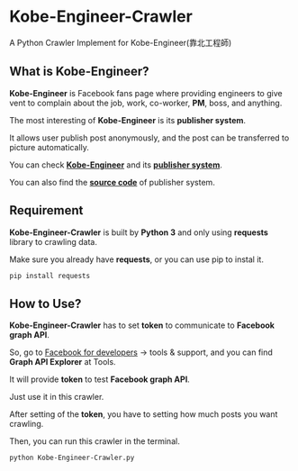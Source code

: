 # Kobe-Engineer-Crawler
A Python Crawler Implement for Kobe-Engineer(靠北工程師)

## What is Kobe-Engineer?

**Kobe-Engineer** is Facebook fans page where providing engineers to give vent to complain about the job, work, co-worker, **PM**, boss, and anything.

The most interesting of **Kobe-Engineer** is its **publisher system**.

It allows user publish post anonymously, and the post can be transferred to picture automatically.

You can check [**Kobe-Engineer**](https://www.facebook.com/kobeengineer/) and its [**publisher system**](https://engineer.kobe.ga/).

You can also find the [**source code**](https://github.com/kxgen/facebook-anonymous-publisher) of publisher system.

## Requirement

**Kobe-Engineer-Crawler** is built by **Python 3** and only using **requests** library to crawling data.

Make sure you already have **requests**, or you can use pip to instal it.
```s
pip install requests
```

## How to Use?

**Kobe-Engineer-Crawler** has to set **token** to communicate to **Facebook graph API**.

So, go to [Facebook for developers](https://developers.facebook.com/) -> tools & support, and you can find **Graph API Explorer** at Tools.

It will provide **token** to test **Facebook graph API**.

Just use it in this crawler.

After setting of the **token**, you have to setting how much posts you want crawling.

Then, you can run this crawler in the terminal.

```$
python Kobe-Engineer-Crawler.py
```
